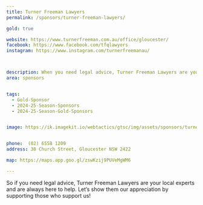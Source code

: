 ```yaml
---
title: Turner Freeman Lawyers
permalink: /sponsors/turner-freeman-lawyers/

gold: true

website: https://www.turnerfreeman.com.au/office/gloucester/
facebook: https://www.facebook.com/tfqlawyers
instagram: https://www.instagram.com/turnerfreemanau/



description: When you need legal advice, Turner Freeman Lawyers are your local experts and are always there to help. Let’s show our appreciation by supporting those who support us! 
area: sponsors


tags:
  - Gold-Sponsor
  - 2024-25-Season-Sponsors
  - 2024-25-Season-Gold-Sponsors


image: https://ik.imagekit.io/webtactics/gtsc/img/assets/sponsors/turner-freeman-lawyers-400x400.jpg


phone: 	(02) 6558 1209 
address: 38 Church Street, Gloucester NSW 2422 

map: https://maps.app.goo.gl/zswKzij9PUVeMgWM6

---
```





So if you need legal advice, Turner Freeman Lawyers are your local experts and are always here to help. Let’s show them our appreciation by supporting those who support us! 
